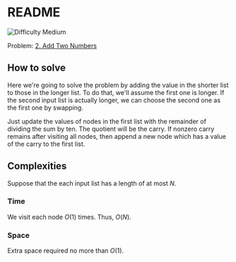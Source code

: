 # README

![Difficulty Medium](https://img.shields.io/badge/Difficulty-Medium-yellow)

Problem: [2. Add Two Numbers][problem]

[problem]: https://leetcode.com/problems/add-two-numbers/description/


## How to solve

Here we're going to solve the problem by adding the value in the shorter list to those in the longer list.
To do that, we'll assume the first one is longer.
If the second input list is actually longer, we can choose the second one as the first one by swapping.

Just update the values of nodes in the first list with the remainder of dividing the sum by ten.
The quotient will be the carry.
If nonzero carry remains after visiting all nodes, then append a new node which has a value of the carry to the first list.



## Complexities

Suppose that the each input list has a length of at most $N$.

### Time

We visit each node $O(1)$ times.
Thus, $O(N)$.

### Space

Extra space required no more than $O(1)$.

